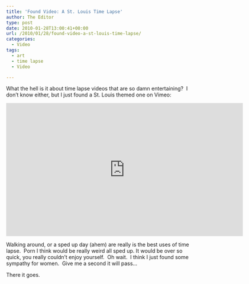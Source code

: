 ```yaml
---
title: 'Found Video: A St. Louis Time Lapse'
author: The Editor
type: post
date: 2010-01-28T13:00:41+00:00
url: /2010/01/28/found-video-a-st-louis-time-lapse/
categories:
  - Video
tags:
  - art
  - time lapse
  - Video

---
```

What the hell is it about time lapse videos that are so damn entertaining?  I don&#8217;t know either, but I just found a St. Louis themed one on Vimeo:

<div class="embed-vimeo" style="text-align: center;">
  <iframe src="https://player.vimeo.com/video/8554587" width="640" height="360" frameborder="0" webkitallowfullscreen mozallowfullscreen allowfullscreen></iframe>
</div>

Walking around, or a sped up day (ahem) are really is the best uses of time lapse.  Porn I think would be really weird all sped up. It would be over so quick, you really couldn&#8217;t enjoy yourself.  Oh wait.  I think I just found some sympathy for women.  Give me a second it will pass&#8230;

There it goes.
